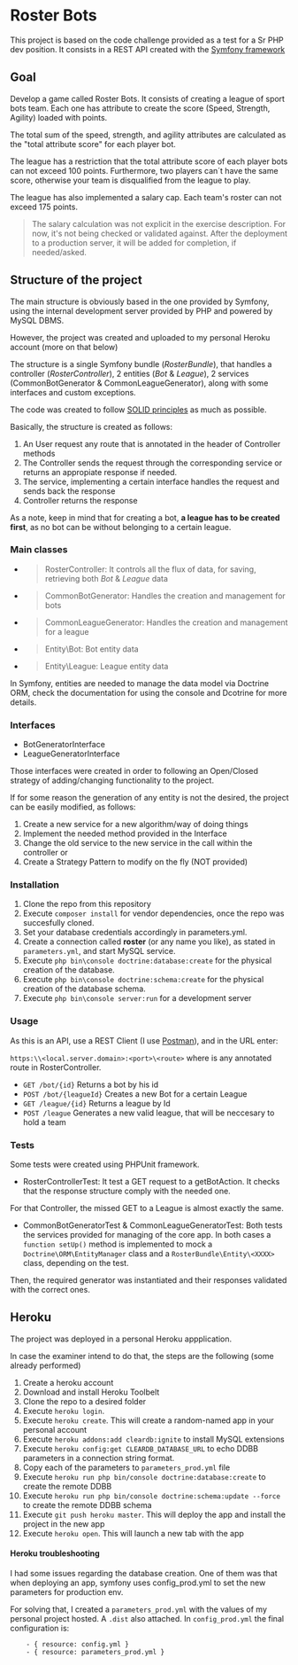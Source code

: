 # Roster Bots

This project is based on the code challenge provided as a test for a Sr PHP dev position.
It consists in a REST API created with the [Symfony framework](https://symfony.com/)

## Goal

Develop a game called Roster Bots. It consists of creating a league of sport bots team. Each one has attribute to create the score (Speed, Strength, Agility) loaded with points.

The total sum of the speed, strength, and agility attributes are calculated as the "total attribute score" for each player bot.

The league has a restriction that the total attribute score of each player bots can not exceed 100 points. Furthermore, two players can´t have the same score, otherwise your team is disqualified from the league to play.

The league has also implemented a salary cap. Each team's roster can not exceed 175 points.

> The salary calculation was not explicit in the exercise description. For now, it's not being checked or validated against. After the deployment to a production server, it will be added for completion, if needed/asked.

## Structure of the project

The main structure is obviously based in the one provided by Symfony, using the internal development server provided by PHP and powered by MySQL DBMS.

However, the project was created and uploaded to my personal Heroku account (more on that below)

The structure is a single Symfony bundle (_RosterBundle_), that handles a controller (_RosterController_), 2 entities (_Bot_ & _League_), 2 services (CommonBotGenerator & CommonLeagueGenerator), along with some interfaces and custom exceptions.

The code was created to follow [SOLID principles](https://en.wikipedia.org/wiki/SOLID_(object-oriented_design)) as much as possible.

Basically, the structure is created as follows:

1. An User request any route that is annotated in the header of Controller methods
2. The Controller sends the request through the corresponding service or returns an appropiate response if needed.
3. The service, implementing a certain interface handles the request and sends back the response
4. Controller returns the response

As a note, keep in mind that for creating a bot, __a league has to be created first__, as no bot can be without belonging to a certain league.

### Main classes

- > RosterController: It controls all the flux of data, for saving, retrieving both _Bot_ & _League_ data
- > CommonBotGenerator: Handles the creation and management for bots
- > CommonLeagueGenerator: Handles the creation and management for a league
- > Entity\Bot: Bot entity data
- > Entity\League: League entity data

In Symfony, entities are needed to manage the data model via Doctrine ORM, check the documentation for using the console and Dcotrine for more details.

### Interfaces

- BotGeneratorInterface
- LeagueGeneratorInterface

Those interfaces were created in order to following an Open/Closed strategy of adding/changing functionality to the project.

If for some reason the generation of any entity is not the desired, the project can be easily modified, as follows:

1. Create a new service for a new algorithm/way of doing things
2. Implement the needed method provided in the Interface
3. Change the old service to the new service in the call within the controller or
4. Create a Strategy Pattern to modify on the fly (NOT provided)

### Installation

1. Clone the repo from this repository
2. Execute `composer install` for vendor dependencies, once the repo was succesfully cloned.
3. Set your database credentials accordingly in parameters.yml.
4. Create a connection called __roster__ (or any name you like), as stated in `parameters.yml`, and start  MySQL service.
5. Execute `php bin\console doctrine:database:create` for the physical creation of the database.
6. Execute `php bin\console doctrine:schema:create` for the physical creation of the database schema.
7. Execute `php bin\console server:run` for a development server

### Usage

As this is an API, use a REST Client (I use [Postman](https://www.getpostman.com/)), and in the URL enter:

`https:\\<local.server.domain>:<port>\<route>` where <route> is any annotated route in RosterController.

- `GET /bot/{id}` Returns a bot by his id
- `POST /bot/{leagueId}` Creates a new Bot for a certain League
- `GET /league/{id}` Returns a league by Id
- `POST /league` Generates a new valid league, that will be neccesary to hold a team

### Tests

Some tests were created using PHPUnit framework.

- RosterControllerTest: It test a GET request to a getBotAction. It checks that the response structure comply with the needed one.

For that Controller, the missed GET to a League is almost exactly the same.

- CommonBotGeneratorTest & CommonLeagueGeneratorTest: Both tests the services provided for managing of the core app. In both cases a `function setUp()` method is implemented to mock a `Doctrine\ORM\EntityManager` class and a `RosterBundle\Entity\<XXXX>` class, depending on the test.

Then, the required generator was instantiated and their responses validated with the correct ones.

## Heroku

The project was deployed in a personal Heroku appplication.

In case the examiner intend to do that, the steps are the following (some already performed)

1. Create a heroku account
2. Download and install Heroku Toolbelt
3. Clone the repo to a desired folder
4. Execute `heroku login`.
5. Execute `heroku create`. This will create a random-named app in your personal account
6. Execute `heroku addons:add cleardb:ignite` to install MySQL extensions
7. Execute `heroku config:get CLEARDB_DATABASE_URL` to echo DDBB parameters in a connection string format.
8. Copy each of the parameters to `parameters_prod.yml` file
9. Execute `heroku run php bin/console doctrine:database:create` to create the remote DDBB
10. Execute `heroku run php bin/console doctrine:schema:update --force` to create the remote DDBB schema
11. Execute `git push heroku master`. This will deploy the app and install the project in the new app
8. Execute `heroku open`. This will launch a new tab with the app

#### Heroku troubleshooting

I had some issues regarding the database creation. One of them was that when deploying an app, symfony uses config_prod.yml to set the new parameters for production env.

For solving that, I created a `parameters_prod.yml` with the values of my personal project hosted. A `.dist` also attached.
In `config_prod.yml` the final configuration is:

```imports:
    - { resource: config.yml }
    - { resource: parameters_prod.yml }
```



